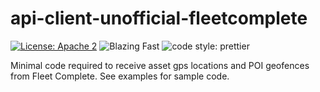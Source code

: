 # api-client-unofficial-fleetcomplete

[![License: Apache 2](https://img.shields.io/badge/license-Apache%202-blue.svg)](https://www.apache.org/licenses/LICENSE-2.0)
![Blazing Fast](https://img.shields.io/badge/speed-blazing%20🔥-brightgreen.svg)
![code style: prettier](https://img.shields.io/badge/code_style-prettier-ff69b4.svg)

Minimal code required to receive asset gps locations and POI geofences from Fleet Complete. See examples for sample code.
